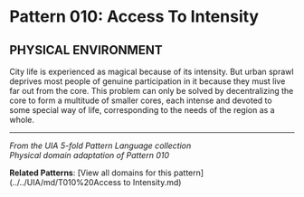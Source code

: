 # Pattern 010: Access To Intensity

## PHYSICAL ENVIRONMENT

City life is experienced as magical because of its intensity. But urban sprawl deprives most people of genuine participation in it because they must live far out from the core. This problem can only be solved by decentralizing the core to form a multitude of smaller cores, each intense and devoted to some special way of life, corresponding to the needs of the region as a whole.

---

*From the UIA 5-fold Pattern Language collection*  
*Physical domain adaptation of Pattern 010*

**Related Patterns**: [View all domains for this pattern](../../UIA/md/T010%20Access to Intensity.md)
